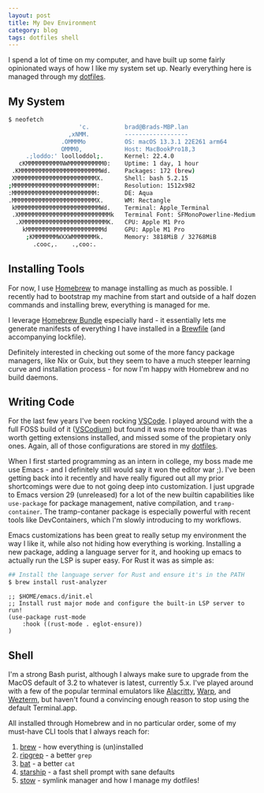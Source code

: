 ```yaml
---
layout: post
title: My Dev Environment
category: blog
tags: dotfiles shell
---
```


I spend a lot of time on my computer, and have built up some fairly
opinionated ways of how I like my system set up. Nearly everything
here is managed through my [dotfiles](https://github.com/bradschwartz/dotfiles).

## My System

```bash
$ neofetch 
                    'c.          brad@Brads-MBP.lan 
                 ,xNMM.          ------------------ 
               .OMMMMo           OS: macOS 13.3.1 22E261 arm64 
               OMMM0,            Host: MacBookPro18,3 
     .;loddo:' loolloddol;.      Kernel: 22.4.0 
   cKMMMMMMMMMMNWMMMMMMMMMM0:    Uptime: 1 day, 1 hour 
 .KMMMMMMMMMMMMMMMMMMMMMMMWd.    Packages: 172 (brew) 
 XMMMMMMMMMMMMMMMMMMMMMMMX.      Shell: bash 5.2.15 
;MMMMMMMMMMMMMMMMMMMMMMMM:       Resolution: 1512x982 
:MMMMMMMMMMMMMMMMMMMMMMMM:       DE: Aqua 
.MMMMMMMMMMMMMMMMMMMMMMMMX.      WM: Rectangle 
 kMMMMMMMMMMMMMMMMMMMMMMMMWd.    Terminal: Apple_Terminal 
 .XMMMMMMMMMMMMMMMMMMMMMMMMMMk   Terminal Font: SFMonoPowerline-Medium 
  .XMMMMMMMMMMMMMMMMMMMMMMMMK.   CPU: Apple M1 Pro 
    kMMMMMMMMMMMMMMMMMMMMMMd     GPU: Apple M1 Pro 
     ;KMMMMMMMWXXWMMMMMMMk.      Memory: 3818MiB / 32768MiB 
       .cooc,.    .,coo:.
```

## Installing Tools

For now, I use [Homebrew](https://brew.sh) to manage installing as
much as possible. I recently had to bootstrap my machine from start and outside
of a half dozen commands and installing brew, everything is managed for me.

I leverage [Homebrew Bundle](https://github.com/Homebrew/homebrew-bundle) especially
hard - it essentially lets me generate manifests of everything I have installed
in a [Brewfile](https://github.com/bradschwartz/dotfiles/blob/HEAD/Brewfile)
(and accompanying lockfile).

Definitely interested in checking out some of the more fancy package managers,
like Nix or Guix, but they seem to have a much steeper learning curve
and installation process - for now I'm happy with Homebrew and no build daemons.


## Writing Code

For the last few years I've been rocking [VSCode](https://code.visualstudio.com/).
I played around with the a full FOSS build of it ([VSCodium](https://vscodium.com/))
but found it was more trouble than it was worth getting extensions installed,
and missed some of the propietary only ones. Again, all of those configurations
are stored in my [dotfiles](https://github.com/bradschwartz/dotfiles/blob/HEAD/visual-studio-code/Library/Application%20Support/Code/User/settings.json).

When I first started programming as an intern in college, my boss
made me use Emacs - and I definitely still would say it won the editor war ;).
I've been getting back into it recently and have really figured out all
my prior shortcomings were due to not going deep into customization.
I just upgrade to Emacs version 29 (unreleased) for a lot of the new builtin
capabilities like `use-package` for package management, native compilation,
and `tramp-container`. The tramp-contaner package is especially powerful
with recent tools like DevContainers, which I'm slowly introducing to my
workflows. 

Emacs customizations has been great to really setup my environment the way I like it,
while also not hiding how everything is working. Installing a new package,
adding a language server for it, and hooking up emacs to actually run the LSP
is super easy. For Rust it was as simple as:

```bash
## Install the language server for Rust and ensure it's in the PATH
$ brew install rust-analyzer
```

```elisp
;; $HOME/emacs.d/init.el
;; Install rust major mode and configure the built-in LSP server to run!
(use-package rust-mode
	:hook ((rust-mode . eglot-ensure))
)
```

## Shell

I'm a strong Bash purist, although I always make sure to upgrade from the
MacOS default of 3.2 to whatever is latest, currently 5.x. I've played around
with a few of the popular terminal emulators like
[Alacritty](https://github.com/alacritty/alacritty), [Warp](https://www.warp.dev/),
and [Wezterm](https://wezfurlong.org/wezterm/), but haven't found a convincing
enough reason to stop using the default Terminal.app.

All installed through Homebrew and in no particular order, some of my must-have
CLI tools that I always reach for:

1. [brew](https://brew.sh) - how everything is (un)installed
1. [ripgrep](https://github.com/BurntSushi/ripgrep) - a better `grep`
1. [bat](https://github.com/sharkdp/bat) - a better `cat`
1. [starship](https://starship.rs/) - a fast shell prompt with sane defaults
1. [stow](https://www.gnu.org/software/stow/) - symlink manager and how I manage my dotfiles!
